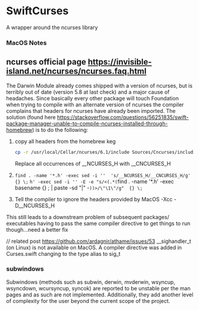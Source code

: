 # SwiftCurses
A wrapper around the ncurses library


### MacOS Notes
## ncurses official page https://invisible-island.net/ncurses/ncurses.faq.html

The Darwin Module already comes shipped with a version of ncurses, but is terribly out of date (version 5.8 at last check) and a major cause of headaches.  Since basically every other package will touch Foundation when trying to compile with an alternate version of ncurses the compiler complains that headers for ncurses have already been imported.  The solution (found here https://stackoverflow.com/questions/56251835/swift-package-manager-unable-to-compile-ncurses-installed-through-homebrew) is to do the following:
1. copy all headers from the homebrew keg
    ```bash
    cp -r /usr/local/Cellar/ncurses/6.1/include Sources/Cncurses/include
    ```
    Replace all occurrences of __NCURSES_H with __CNCURSES_H 
2. `find . -name '*.h' -exec sed -i ''  's/__NCURSES_H/__CNCURSES_H/g' {} \;`
    `h' -exec sed -i '' -E -e "s/<(.*(`find . -name '*.h' -exec basename {} \; |  paste -sd "|" -`))>/\"\1\"/g"  {} \;`
    
3.  Tell the compiler to ignore the headers provided by MacOS -Xcc -D__NCURSES_H

This still leads to a downstream problem of subsequent packages/ executables  having to pass the same compiler directive to get things to run though...need a better fix

// related post https://github.com/ardagnir/athame/issues/53
    __sighandler_t (on Linux) is not available on MacOS.
    A compiler directive was added in Curses.swift changing to the type alias to sig_t

### subwindows
Subwindows (methods such as subwin, derwin, mvderwin, wsyncup,  wsyncdown,
    wcursyncup,  syncok) are reported to be unstable per the man pages and as such are not implemented.  Additionally, they add another level of complexity for the user beyond the current scope of the project.
    

